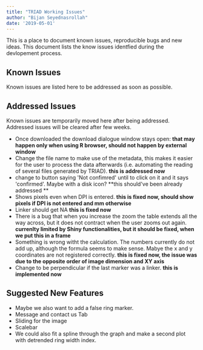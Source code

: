 ```yaml
---
title: "TRIAD Working Issues"
author: "Bijan Seyednasrollah"
date: '2019-05-01'
---
```


This is a place to document known issues, reproducible bugs and new ideas. This document lists the know issues identfied during the devlopement process.


## Known Issues
Known issues are listed here to be addressed as soon as possible.


## Addressed Issues
Known issues are temporarily moved here after being addressed. Addressed issues will be cleared after few weeks.

- Once downloaded the download dialogue window stays open: **that may happen only when using R browser, should not happen by external window**
- Change the file name to make use of the metadata, this makes it easier for the user to process the data afterwards (i.e. automating the reading of several files generated by TRIAD). **this is addressed now**
- change to button saying 'Not confimred' until to click on it and it says 'confirmed'. Maybe with a disk icon? **this should've been already addressed **
- Shows pixels even when DPI is entered. **this is fixed now, should show pixels if DPI is not entered and mm otherwise**
- Linker should get NA **this is fixed now**
- There is a bug that when you increase the zoom the table extends all the way across, but it does not contract when the user zooms out again.  **currenlty limited by Shiny functionalities, but it should be fixed, when we put this in a frame**
- Something is wrong witht the calculation. The numbers currently do not add up, although the formula seems to make sense. Mabye the x and y coordinates are not registered correctly. **this is fixed now, the issue was due to the opposite order of image dimension and XY axis**
- Change to be perpendicular if the last marker was a linker. **this is implemented now**




## Suggested New Features
- Maybe we also want to add a false ring marker.
- Message and contact us Tab
- Sliding for the image
- Scalebar
- We could also fit a spline through the graph and make a second plot with detrended ring width index.


